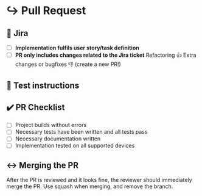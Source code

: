# ↪️ Pull Request

<!---
Provide a general summary of the pull request here
-->

## 🔗 Jira

<!--
Provide a link to Jira-ticket here, and remember to link the ticket to the PR.
-->

- [ ] **Implementation fulfils user story/task definition**
- [ ] **PR only includes changes related to the Jira ticket**
      Refactoring 👍 Extra changes or bugfixes 👎 (create a new PR!)

## 🚨 Test instructions

<!--
How can the PR be tested for it working properly?
-->

## ✔️ PR Checklist

- [ ] Project builds without errors
- [ ] Necessary tests have been written and all tests pass
- [ ] Necessary documentation written
- [ ] Implementation tested on all supported devices

## ↔️ Merging the PR

After the PR is reviewed and it looks fine, the reviewer should immediately merge the PR. Use squash when merging, and remove the branch.
